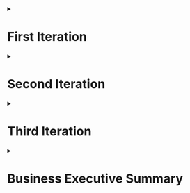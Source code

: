 <details>
<summary><h1>First Iteration</h1></summary>

Customers scan their e-waste on the TechTidy website to locate the nearest e-waste center for drop-off. Upon verification of the product by the facility, customers receive rewards based on the valuable metals within, redeemable on our site. Additionally, our site features a catalog of both refurbished and new electronic products sourced from retailers.

![Sample Image](https://github.com/Pooja-manyam/LSM/blob/main/Screenshot%202024-03-27%20122030.png)

</details>

<details>
<summary><h1>Second Iteration</h1></summary>

Customers utilize the TechTidy website to scan their e-waste, discovering the nearest e-waste center for convenient drop-off. After the e-waste facility verifies the product, customers receive rewards based on the valuable metals contained within, which are redeemable at partnered electronic retailers. These collaborative electronic retailers constitute a crucial segment of our profit model, enhancing the sustainability of our operations.

![Sample Image](https://github.com/Pooja-manyam/LSM/blob/main/Screenshot%202024-03-27%20123128.png)

</details>

<details>
<summary><h1>Third Iteration</h1></summary>

Recognizing the potential for greater financial profitability, we've expanded our focus beyond B2C to include a B2B segment. In this new approach, we accept electronic waste from various businesses and return them to e-waste recyclers at a profitable price point. Refurbishable products are then allocated to NGOs for impactful initiatives, attributed to the donating tech companies, thereby enhancing both their reputation and ours. This strategic shift not only generates revenue but also fosters positive social impact and industry recognition.

![Sample Image](https://github.com/Pooja-manyam/LSM/blob/main/Screenshot%202024-03-27%20123128.png)


</details>

<details>
<summary><h1>Business Executive Summary</h1></summary>

TechTidy is a platform revolutionizing the management of e-waste by integrating both B2C and B2B segments for enhanced profitability and societal impact. Our platform enables customers to conveniently locate and drop off their e-waste at nearby centers, where verification leads to rewards based on valuable metals, redeemable at partnered electronic retailers. Expanding beyond B2C, we have identified a lucrative opportunity in the B2B sector, whereby businesses can dispose of their e-waste through us, generating revenue by returning it to recyclers while also facilitating donations of refurbishable products to NGOs, boosting the social standing of both the contributing companies and TechTidy. This comprehensive approach not only secures financial gains but also fosters environmental sustainability and community goodwill.
</details>

